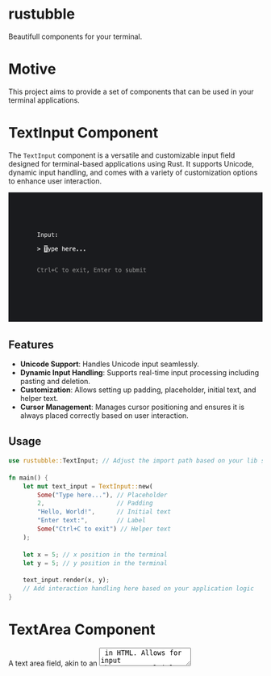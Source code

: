 # rustubble

Beautifull components for your terminal.

# Motive

This project aims to provide a set of components that can be used in your terminal applications.

# TextInput Component

The `TextInput` component is a versatile and customizable input field designed for terminal-based applications using Rust. It supports Unicode, dynamic input handling, and comes with a variety of customization options to enhance user interaction.

![textInput](https://github.com/warpy-ai/rustubble/blob/main/assets/input.png)

## Features

- **Unicode Support**: Handles Unicode input seamlessly.
- **Dynamic Input Handling**: Supports real-time input processing including pasting and deletion.
- **Customization**: Allows setting up padding, placeholder, initial text, and helper text.
- **Cursor Management**: Manages cursor positioning and ensures it is always placed correctly based on user interaction.

## Usage

```rust
use rustubble::TextInput; // Adjust the import path based on your lib structure

fn main() {
    let mut text_input = TextInput::new(
        Some("Type here..."), // Placeholder
        2,                    // Padding
        "Hello, World!",      // Initial text
        "Enter text:",        // Label
        Some("Ctrl+C to exit") // Helper text
    );

    let x = 5; // x position in the terminal
    let y = 5; // y position in the terminal

    text_input.render(x, y);
    // Add interaction handling here based on your application logic
}
```

# TextArea Component

A text area field, akin to an <textarea /> in HTML. Allows for input that spans multiple lines. Supports unicode, pasting, vertical scrolling when the value exceeds the width and height of the element, and many customization options.

![textArea](https://github.com/warpy-ai/rustubble/blob/main/assets/textarea.gif)

## Usage

```rust
use rustubble::handle_text_area;
use rustubble::TextArea;
use crossterm::{
    execute,
    terminal::{disable_raw_mode, enable_raw_mode, EnterAlternateScreen, LeaveAlternateScreen},
};
use std::io::stdout;

fn main() -> crossterm::Result<()> {
    let mut stdout = stdout();

    execute!(stdout, EnterAlternateScreen)?;
    enable_raw_mode()?;

    let mut text_area = TextArea::new("Type here:", Some("Press ESC to exit."), 6);
    text_area.render(0, 1); // Initial render at position (0, 1)

    handle_text_area(&mut text_area, 0, 1);

    disable_raw_mode()?;
    execute!(stdout, LeaveAlternateScreen)?;
    Ok(())
}
```

# Spinner Component

A Spinnner component that displays a loading animation.

![spinner](https://github.com/warpy-ai/rustubble/blob/main/assets/spinner.gif)

## Usage

```rust
use std::io::stdout;

use crossterm::execute;
use crossterm::style::Color;
use crossterm::terminal::{EnterAlternateScreen, LeaveAlternateScreen};
use rustubble::spinner::handle_spinner;
use rustubble::spinner::Spinner;

fn main() {
    execute!(stdout(), EnterAlternateScreen).unwrap();

    let spinner = Spinner::new(
        Color::Rgb {
            r: 0,
            g: 255,
            b: 255,
        },
        "Loading... Please wait.".to_string(),
        "FingerDance",
    );

    let (x, y) = (10, 10);
    handle_spinner(&spinner, x, y);

    execute!(stdout(), LeaveAlternateScreen).unwrap();
    println!("Operation completed.");
}
```
